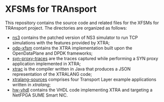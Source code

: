 # XFSMs for TRAnsport

This repository contains the source code and related files for the XFSMs for TRAnsport project. The directories are organized as follows: 

- [ns3](ns3) contains the patched version of NS3 simulator to run TCP simulations with the features provided by XTRA;
- [odp-xfsm](odp-xfsm) contains the XTRA implementation built upon the OpenDataPlane and DPDK frameworks;
- [syn-proxy-traces](syn-proxy-traces) are the traces captured while performing a SYN proxy application implemented in XTRA;
- [xtrac](xtrac) is the compiler written in Java that produces a JSON representation of the XTRALANG code;
- [xtralang-sources](xtralang-sources) comprises four Transport Layer example applications written in _xtralang_;
- [hw-vhdl](hw-vhdl) contains the VHDL code implementing XTRA and targeting a NetFPGA SUME Smart NIC. 
